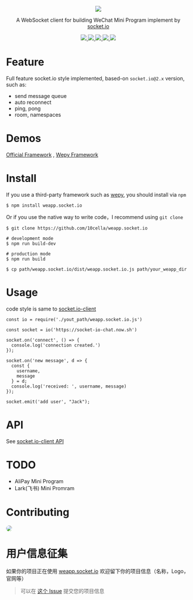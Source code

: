 <p align="center">
  <img src="https://avatars0.githubusercontent.com/u/24429466?s=200&u=031180a39da9253ac73d782dabb27d46cf828e37&v=4">
</p>
<p align="center">
  A WebSocket client for building WeChat Mini Program implement by <a href="https://socket.io/">socket.io</a>
</p>
<p align="center">
  <a href="https://www.npmjs.com/package/weapp.socket.io">
    <img src="https://img.shields.io/badge/npm-2.0.1-brightgreen.svg">
  </a>

  <a href="https://github.com/10cella/weapp.socket.io/network">
    <img src="https://img.shields.io/github/forks/10cella/weapp.socket.io.svg">
  </a>  
  
  <a href="https://github.com/10cella/weapp.socket.io/stargazers">
    <img src="https://img.shields.io/github/stars/10cella/weapp.socket.io.svg">
  </a>  
  
  <a href="https://github.com/10cella/weapp.socket.io/blob/master/LICENSE">
    <img src="https://img.shields.io/github/license/10cella/weapp.socket.io.svg">
  </a>

  <a href="https://github.com/10cella/weapp.socket.io/issues">
    <img src="https://img.shields.io/github/issues/10cella/weapp.socket.io.svg">
  </a>
</p>


# Feature

Full feature socket.io style implemented, based-on `socket.io@2.x` version, such as:
- send message queue
- auto reconnect
- ping, pong
- room, namespaces

# Demos

[Official Framework](https://github.com/wxsocketio/socket.io-weapp-demo) , [Wepy Framework](https://github.com/weapp-socketio/wepy-demo-socket.io)

# Install

If you use a third-party framework such as [wepy](https://github.com/Tencent/wepy), you should install via `npm`

```
$ npm install weapp.socket.io
```

Or if you use the native way to write code，I recommend using `git clone`

```
$ git clone https://github.com/10cella/weapp.socket.io

# development mode
$ npm run build-dev

# production mode
$ npm run build

$ cp path/weapp.socket.io/dist/weapp.socket.io.js path/your_weapp_dir
```

# Usage

code style is same to [socket.io-client](https://github.com/socketio/socket.io-client)

```
const io = require('./yout_path/weapp.socket.io.js')

const socket = io('https://socket-io-chat.now.sh')

socket.on('connect', () => {
  console.log('connection created.')
});

socket.on('new message', d => {
  const {
    username,
    message
  } = d;
  console.log('received: ', username, message)
});

socket.emit('add user', "Jack");
```

# API

See [socket.io-client API](https://github.com/socketio/socket.io-client/blob/master/docs/API.md)

# TODO

- AliPay Mini Program
- Lark(飞书) Mini Promram

# Contributing

<img src="https://avatars3.githubusercontent.com/u/18544015?s=100&u=2ef4c96445ee5cc3b9b4b9817666287f85b77068&v=4" style="border-radius: 50%" />

# 用户信息征集

如果你的项目正在使用 [weapp.socket.io](https://github.com/weapp-socketio/weapp.socket.io) 欢迎留下你的项目信息（名称，Logo，官网等）

> 可以在 [这个 Issue](https://github.com/weapp-socketio/weapp.socket.io/issues/13) 提交您的项目信息
